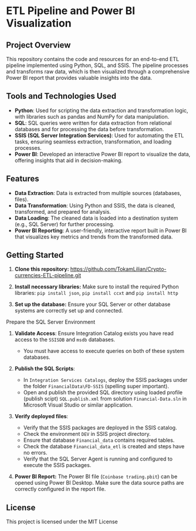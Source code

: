 # ETL Pipeline and Power BI Visualization

## Project Overview
This repository contains the code and resources for an end-to-end ETL pipeline implemented using Python, SQL, and SSIS. The pipeline processes and transforms raw data, which is then visualized through a comprehensive Power BI report that provides valuable insights into the data.

## Tools and Technologies Used

- **Python**: Used for scripting the data extraction and transformation logic, with libraries such as pandas and NumPy for data manipulation.
- **SQL**: SQL queries were written for data extraction from relational databases and for processing the data before transformation.
- **SSIS (SQL Server Integration Services)**: Used for automating the ETL tasks, ensuring seamless extraction, transformation, and loading processes.
- **Power BI**: Developed an interactive Power BI report to visualize the data, offering insights that aid in decision-making.

## Features

- **Data Extraction**: Data is extracted from multiple sources (databases, files).
- **Data Transformation**: Using Python and SSIS, the data is cleaned, transformed, and prepared for analysis.
- **Data Loading**: The cleaned data is loaded into a destination system (e.g., SQL Server) for further processing.
- **Power BI Reporting**: A user-friendly, interactive report built in Power BI that visualizes key metrics and trends from the transformed data.

## Getting Started

1. **Clone this repository:**
https://github.com/TokamLilian/Crypto-currencies-ETL-pipeline.git


2. **Install necessary libraries:**
Make sure to install the required Python libraries:
`pip install json`, `pip install ccxt` and `pip install http`


3. **Set up the database:**
Ensure your SQL Server or other database systems are correctly set up and connected.

Prepare the SQL Server Environment  

1. **Validate Access**: Ensure Integration Catalog exists you have read access to the `SSISDB` and `msdb` databases.  
   - You must have access to execute queries on both of these system databases.  

2. **Publish the SQL Scripts**:  
   - In `Integration Services Catalogs`, deploy the SSIS packages under the folder `FinancialData\FD-SSIS` (spelling super important).  
   - Open and publish the provided SQL directory using loaded profile (publish scipt) `SQL.publish.xml` from solution `Financial-Data.sln` in Microsoft Visual Studio or similar application.  

3. **Verify deployed files**:
    - Verify that the SSIS packages are deployed in the SSIS catalog.
    - Check the environment `DEV` in SSIS project directory.
    - Ensure that database `Financial_data` contains required tables.
    - Check the database `Financial_data_etl` is created and steps have no errors.
    - Verify that the SQL Server Agent is running and configured to execute the SSIS packages.

4. **Power BI Report:**
The Power BI file (`Coinbase trading.pbit`) can be opened using Power BI Desktop. Make sure the data source paths are correctly configured in the report file.


## License
This project is licensed under the MIT License

